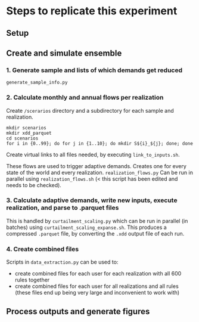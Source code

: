 # Steps to replicate this experiment

## Setup

## Create and simulate ensemble

### 1. Generate sample and lists of which demands get reduced

`generate_sample_info.py`

### 2. Calculate monthly and annual flows per realization

Create `/scerarios` directory and a subdirectory for each sample and realization.
```
mkdir scenarios
mkdir xdd_parquet
cd scenarios
for i in {0..99}; do for j in {1..10}; do mkdir S${i}_${j}; done; done
```
Create virtual links to all files needed, by executing `link_to_inputs.sh`.

These flows are used to trigger adaptive demands. Creates one for every state of the world and every realization. 
`realization_flows.py`
Can be run in parallel using `realization_flows.sh` (< this script has been edited and needs to be checked).

### 3. Calculate adaptive demands, write new inputs, execute realization, and parse to .parquet files 
This is handled by `curtailment_scaling.py` which can be run in parallel (in batches) using `curtailment_scaling_expanse.sh`.
This produces a compressed `.parquet` file, by converting the `.xdd` output file of each run. 

### 4. Create combined files
Scripts in `data_extraction.py` can be used to:
 * create combined files for each user for each realization with all 600 rules together
 * create combined files for each user for all realizations and all rules (these files end up being very large and inconvenient to work with)

## Process outputs and generate figures

